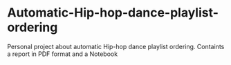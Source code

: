 # Automatic-Hip-hop-dance-playlist-ordering
Personal project about automatic Hip-hop dance playlist ordering. Containts a report in PDF format and a Notebook 
